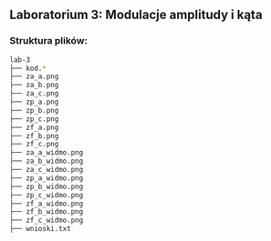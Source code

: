 ## Laboratorium 3: Modulacje amplitudy i kąta
### Struktura plików:

```bash
lab-3
├── kod.*
├── za_a.png
├── za_b.png
├── za_c.png
├── zp_a.png
├── zp_b.png
├── zp_c.png
├── zf_a.png
├── zf_b.png
├── zf_c.png
├── za_a_widmo.png
├── za_b_widmo.png
├── za_c_widmo.png
├── zp_a_widmo.png
├── zp_b_widmo.png
├── zp_c_widmo.png
├── zf_a_widmo.png
├── zf_b_widmo.png
├── zf_c_widmo.png
├── wnioski.txt
```
